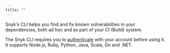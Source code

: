 ```yaml
---
title: ""
---
```


Snyk's CLI helps you find and fix known vulnerabilities in your dependencies, both ad hoc and as part of your CI (Build) system.

The Snyk CLI requires you to [authenticate](/docs/using-snyk#authentication) with your account before using it. It supports Node.js, Ruby, Python, Java, Scala, Go and .NET.

